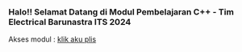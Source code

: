 ### Halo!! Selamat Datang di Modul Pembelajaran C++ - Tim Electrical Barunastra ITS 2024 

Akses modul  :   [klik aku plis](https://github.com/windanafifiq/MasterClassCPP/wiki)
